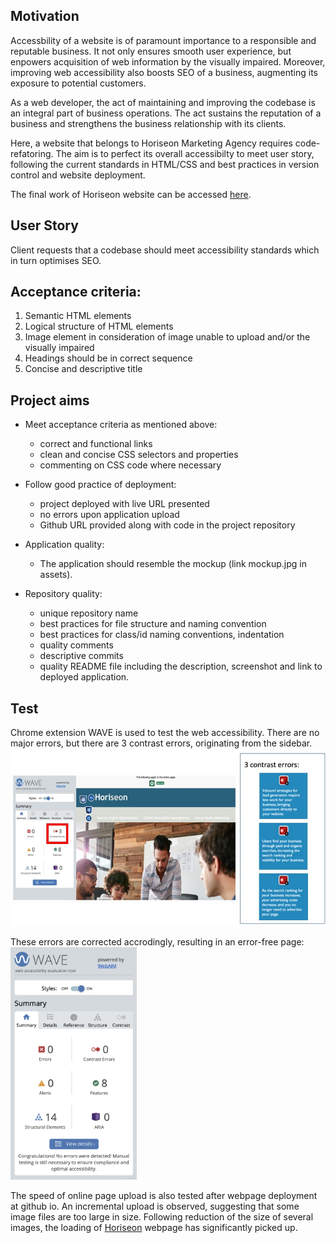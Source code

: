 ## Motivation

Accessbility of a website is of paramount importance to a responsible and reputable business. It not only ensures smooth user experience, but enpowers acquisition of web information by the visually impaired. Moreover, improving web accessibility also boosts SEO of a business, augmenting its exposure to potential customers.

As a web developer, the act of maintaining and improving the codebase is an integral part of business operations. The act sustains the reputation of a business and strengthens the business relationship with its clients.

Here, a website that belongs to Horiseon Marketing Agency requires code-refatoring. The aim is to perfect its overall accessibilty to meet user story, following the current standards in HTML/CSS and best practices in version control and website deployment.

The final work of Horiseon website can be accessed [here](https://kcsheng.github.io/horiseon/).

## User Story

Client requests that a codebase should meet accessibility standards which in turn optimises SEO.

## Acceptance criteria:

1. Semantic HTML elements
2. Logical structure of HTML elements
3. Image element in consideration of image unable to upload and/or the visually impaired
4. Headings should be in correct sequence
5. Concise and descriptive title

## Project aims

- Meet acceptance criteria as mentioned above:

  - correct and functional links
  - clean and concise CSS selectors and properties
  - commenting on CSS code where necessary

- Follow good practice of deployment:

  - project deployed with live URL presented
  - no errors upon application upload
  - Github URL provided along with code in the project repository

- Application quality:

  - The application should resemble the mockup (link mockup.jpg in assets).

- Repository quality:

  - unique repository name
  - best practices for file structure and naming convention
  - best practices for class/id naming conventions, indentation
  - quality comments
  - descriptive commits
  - quality README file including the description, screenshot and link to deployed application.

## Test

Chrome extension WAVE is used to test the web accessibility. There are no major errors, but there are 3 contrast errors, originating from the sidebar. ![chrome extension wave test result](./test/wave_test.jpg)

These errors are corrected accrodingly, resulting in an error-free page: <img src="./test/pass_test.png" alt="no errors following WAVE test" width="40%">

The speed of online page upload is also tested after webpage deployment at github io. An incremental upload is observed, suggesting that some image files are too large in size. Following reduction of the size of several images, the loading of [Horiseon](https://kcsheng.github.io/horiseon/) webpage has significantly picked up.
